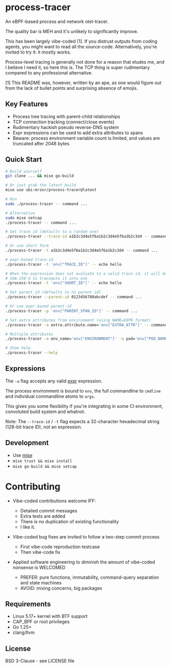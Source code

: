 # process-tracer

An eBPF-based process and network otel-tracer.

The quality bar is MEH and it's unlikely to significantly improve.

This has been largely vibe-coded [1]. If you distrust outputs from coding agents, you might
want to read all the source-code. Alternatively, you're invited to try it: it mostly works.

Process-level tracing is generally not done for a reason that eludes me, and I believe I
need it, so here this is. The TCP thing is super rudimentary compared to any professional
alternative.

[1] This README was, however, written by an ape, as one would figure out from the lack of
bullet points and surprising absence of emojis.

## Key Features

- Process tree tracing with parent-child relationships
- TCP connection tracking (connect/close events)
- Rudimentary hackish pseudo reverse-DNS system
- Expr expressions can be used to add extra attributes to spans
- Beware: process environment variable count is limited, and values are truncated after 2048 bytes

## Quick Start

```bash
# Build yourself
git clone ... && mise go-build

# Or just grab the latest build
mise use ubi:mrzor/process-tracer@latest

# Run
sudo ./process-tracer -- command ...

# Alternative
sudo mise setcap
./process-tracer -- command ...

# Set trace_id (defaults to a random one)
./process-tracer --trace-id a1b2c3d4e5f6a1b2c3d4e5f6a1b2c3d4 -- command ...

# Or use short form
./process-tracer -t a1b2c3d4e5f6a1b2c3d4e5f6a1b2c3d4 -- command ...

# expr-based trace-id
./process-tracer -t 'env["TRACE_ID"]' -- echo hello

# When the expression does not evaluate to a valid trace id, it will be
# SHA-256'd to transmute it into one
./process-tracer -t 'env["SHORT_ID"]' -- echo hello

# Set parent_id (defaults to no parent id)
./process-tracer --parent-id 0123456789abcdef -- command ...

# Or use expr-based parent-id
./process-tracer -p 'env["PARENT_SPAN_ID"]' -- command ...

# Set extra attributes from environment (using NAME=EXPR format)
./process-tracer -a extra.attribute.name='env["EXTRA_ATTR"]' -- command ...

# Multiple attributes
./process-tracer -a env_name='env["ENVIRONMENT"]' -a pod='env["POD_NAME"]' -- command ...

# Show help
./process-tracer --help
```

## Expressions

The `-a` flag accepts any valid [expr](https://expr-lang.org/) expression.

The process environment is bound to `env`, the full commandline to `cmdline` and
individual commandline atoms to `args`.

This gives you some flexibility if you're integrating in some CI environment,
convoluted build system and whatnot.

Note: The `--trace-id` / `-t` flag expects a 32-character hexadecimal string (128-bit trace ID),
not an expression.

## Development

- Use [mise](https://github.com/jdx/mise)
- `mise trust && mise install`
- `mise go-build && mise setcap`

# Contributing

- Vibe-coded contributions welcome IFF:
  - Detailed commit messages
  - Extra tests are added
  - There is no duplication of existing functionality
  - I like it.

- Vibe-coded bug fixes are invited to follow a two-step commit process
  - First vibe-code reproduction testcase
  - Then vibe-code fix

- Applied software engineering to diminish the amount of vibe-coded nonsense is WELCOMED
  - PREFER: pure functions, immutability, command-query separation and state machines
  - AVOID: mixing concerns, big packages

## Requirements

- Linux 5.17+ kernel with BTF support
- CAP_BPF or root privileges
- Go 1.25+
- clang/llvm

## License

BSD 3-Clause - see LICENSE file

